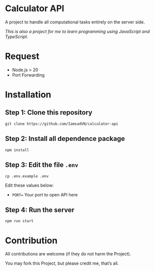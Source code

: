 # Calculator API
A project to handle all computational tasks entirely on the server side.

*This is also a project for me to learn programming using JavaScript and TypeScript.*

# Request
- Node.js > 20
- Port Forwarding

# Installation
## Step 1: Clone this repository
```
git clone https://github.com/IamsadVN/calculator-api
```
## Step 2: Install all dependence package
```
npm install
```
## Step 3: Edit the file `.env` 
```
cp .env.example .env
```
Edit these values below:
- `PORT=` Your port to open API here

## Step 4: Run the server
```
npm run start
```
# Contribution
All contributions are welcome (if they do not harm the Project).

You may fork this Project, but please credit me, that’s all.
